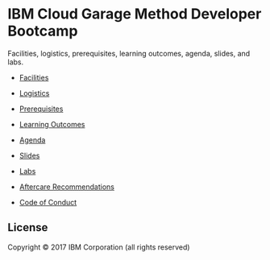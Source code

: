 # IBM Cloud Garage Method Developer Bootcamp

Facilities, logistics, prerequisites, learning outcomes, agenda, slides, and labs.

* [Facilities](01-facilities.md)

* [Logistics](02-logistics.md)

* [Prerequisites](03-prerequisites.md)

* [Learning Outcomes](04-learning-outcomes.md)

* [Agenda](05-agenda.md)

* [Slides](https://wpannell.github.io/ibm-cloud-garage-method-developer-bootcamp/)

* [Labs](https://github.com/wpannell/ibm-cloud-garage-method-developer-bootcamp/tree/integration)

* [Aftercare Recommendations](06-recommendations-for-aftercare.md)

* [Code of Conduct](07-code-of-conduct.md)


## License

Copyright © 2017 IBM Corporation (all rights reserved)

